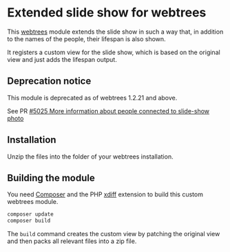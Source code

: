 # Extended slide show for webtrees

This [webtrees](https://www.webtrees.net) module extends the slide show in such a way that, in addition to the names of the people, their lifespan is also shown.

It registers a custom view for the slide show, which is based on the original view and just adds the lifespan output.

## Deprecation notice
This module is deprecated as of webtrees 1.2.21 and above.

See PR [#5025 More information about people connected to slide-show photo](https://github.com/fisharebest/webtrees/pull/5025)

## Installation

Unzip the files into the folder of your webtrees installation.

## Building the module

You need [Composer](https://getcomposer.org) and the PHP [xdiff](https://pecl.php.net/package/xdiff) extension to build this custom webtrees module.

```sh
composer update
composer build
```

The `build` command creates the custom view by patching the original view and then packs all relevant files into a zip file.
